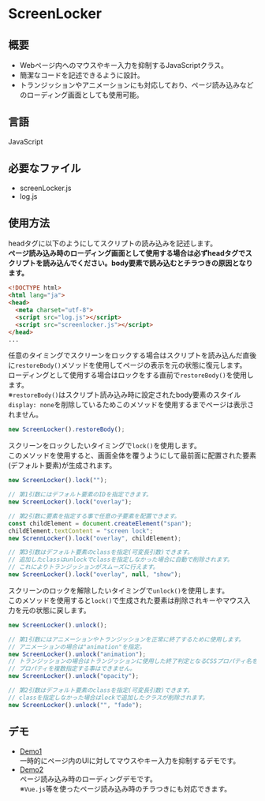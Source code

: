 # ScreenLocker
## 概要
- Webページ内へのマウスやキー入力を抑制するJavaScriptクラス。<br>
- 簡潔なコードを記述できるように設計。<br>
- トランジッションやアニメーションにも対応しており、ページ読み込みなどのローディング画面としても使用可能。<br>
## 言語
JavaScript
## 必要なファイル
- screenLocker.js
- log.js
## 使用方法
headタグに以下のようにしてスクリプトの読み込みを記述します。<br>
**ページ読み込み時のローディング画面として使用する場合は必ずheadタグでスクリプトを読み込んでください。body要素で読み込むとチラつきの原因となります。**<br>
```html
<!DOCTYPE html>
<html lang="ja">
<head>
  <meta charset="utf-8">
  <script src="log.js"></script>
  <script src="screenlocker.js"></script>
</head>
...
```
任意のタイミングでスクリーンをロックする場合はスクリプトを読み込んだ直後に`restoreBody()`メソッドを使用してページの表示を元の状態に復元します。<br>
ローディングとして使用する場合はロックをする直前で`restoreBody()`を使用します。<br>
※`restoreBody()`はスクリプト読み込み時に設定されたbody要素のスタイル`display: none`を削除しているためこのメソッドを使用するまでページは表示されません。
```javascript
new ScreenLocker().restoreBody();
```
スクリーンをロックしたいタイミングで`lock()`を使用します。<br>
このメソッドを使用すると、画面全体を覆うようにして最前面に配置された要素(デフォルト要素)が生成されます。
```javascript
new ScreenLocker().lock("");

// 第1引数にはデフォルト要素のIDを指定できます。
new ScreenLocker().lock("overlay");

// 第2引数に要素を指定する事で任意の子要素を配置できます。
const childElement = document.createElement("span");
childElement.textContent = "screen lock";
new ScrennLocker().lock("overlay", childElement);

// 第3引数はデフォルト要素のclassを指定(可変長引数)できます。
// 追加したclassはunlockでclassを指定しなかった場合に自動で削除されます。
// これによりトランジッションがスムーズに行えます。
new ScreenLocker().lock("overlay", null, "show");
```
スクリーンのロックを解除したいタイミングで`unlock()`を使用します。<br>
このメソッドを使用すると`lock()`で生成された要素は削除されキーやマウス入力を元の状態に戻します。
```javascript
new ScreenLocker().unlock();

// 第1引数にはアニメーションやトランジッションを正常に終了するために使用します。
// アニメーションの場合は"animation"を指定。
new ScreenLocker().unlock("animation");
// トランジッションの場合はトランジッションに使用した終了判定となるCSSプロパティ名を指定します。
// プロパティを複数指定する事はできません。
new ScreenLocker().unlock("opacity");

// 第2引数はデフォルト要素のclassを指定(可変長引数)できます。
// classを指定しなかった場合はlockで追加したクラスが削除されます。
new ScreenLocker().unlock("", "fade");
```
## デモ

- [Demo1](https://k2wing.github.io/ScreenLocker/demo1.html)<br>
  一時的にページ内のUIに対してマウスやキー入力を抑制するデモです。
- [Demo2](https://k2wing.github.io/ScreenLocker/demo2.html)<br>
  ページ読み込み時のローディングデモです。<br>
  ※`Vue.js`等を使ったページ読み込み時のチラつきにも対応できます。

